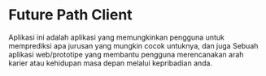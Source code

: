 # Future Path Client

Aplikasi ini adalah aplikasi yang memungkinkan pengguna untuk memprediksi apa jurusan yang mungkin cocok untuknya, dan juga  Sebuah aplikasi web/prototipe yang membantu pengguna merencanakan arah karier atau kehidupan masa depan melalui kepribadian anda.
